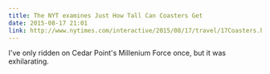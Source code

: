 ```yaml
---
title: The NYT examines Just How Tall Can Coasters Get
date: 2015-08-17 21:01
link: http://www.nytimes.com/interactive/2015/08/17/travel/17Coasters.html
---
```

I've only ridden on Cedar Point's Millenium Force once, but it was exhilarating.